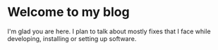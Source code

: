 # Welcome to my blog

I'm glad you are here. I plan to talk about mostly fixes that I face while developing, installing or setting up software.
